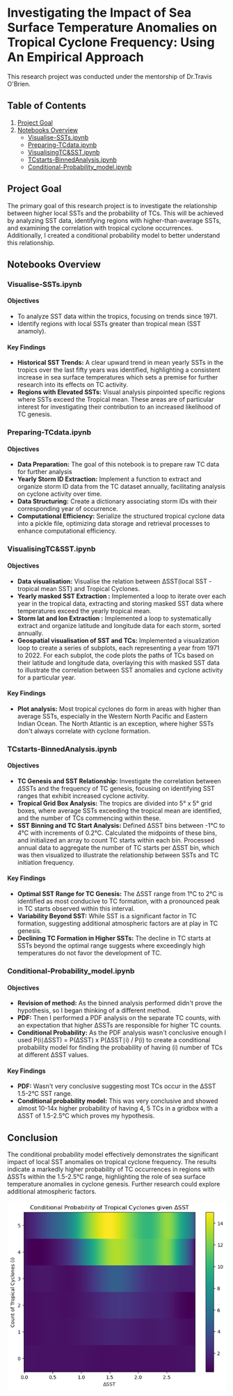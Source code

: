 # Investigating the Impact of Sea Surface Temperature Anomalies on Tropical Cyclone Frequency: Using An Empirical Approach

This research project was conducted under the mentorship of Dr.Travis O'Brien.


## Table of Contents

1. [Project Goal](#Project-Goal)
2. [Notebooks Overview](#Notebooks-Overview)
    - [Visualise-SSTs.ipynb](#Visualise-SSTs.ipynb)
    - [Preparing-TCdata.ipynb](#Preparing-TCdata.ipynb)
    - [VisualisingTC&SST.ipynb](#VisualisingTC&SST.ipynb)
    - [TCstarts-BinnedAnalysis.ipynb](#TCstarts-BinnedAnalysis.ipynb)
    - [Conditional-Probability_model.ipynb](#Conditional-Probability.ipynb)


## Project Goal

The primary goal of this research project is to investigate the relationship between higher local SSTs and the probability of TCs. This will be achieved by analyzing SST data, identifying regions with higher-than-average SSTs, and examining the correlation with tropical cyclone occurrences. Additionally, I created a conditional probability model to better understand this relationship.

## Notebooks Overview

### Visualise-SSTs.ipynb

#### Objectives

- To analyze SST data within the tropics, focusing on trends since 1971.
- Identify regions with local SSTs greater than tropical mean (SST anamoly).

#### Key Findings

- **Historical SST Trends:** A clear upward trend in mean yearly SSTs in the tropics over the last fifty years was identified, highlighting a consistent increase in sea surface temperatures which sets a premise for further research into its effects on TC activity.
- **Regions with Elevated SSTs:** Visual analysis pinpointed specific regions where SSTs exceed the Tropical mean. These areas are of particular interest for investigating their contribution to an increased likelihood of TC genesis.


### Preparing-TCdata.ipynb

#### Objectives

- **Data Preparation:** The goal of this notebook is to prepare raw TC data for further analysis
- **Yearly Storm ID Extraction:** Implement a function to extract and organize storm ID data from the TC dataset annually, facilitating analysis on cyclone activity over time.
- **Data Structuring:** Create a dictionary associating storm IDs with their corresponding year of occurrence.
- **Computational Efficiency:** Serialize the structured tropical cyclone data into a pickle file, optimizing data storage and retrieval processes to enhance computational efficiency.
  

### VisualisingTC&SST.ipynb

#### Objectives

- **Data visualisation:** Visualise the relation between ΔSST(local SST - tropical mean SST) and Tropical Cyclones.
- **Yearly masked SST Extraction :** Implemented a loop to iterate over each year in the tropical data, extracting and storing masked SST data where temperatures exceed the yearly tropical mean.
- **Storm lat and lon Extraction :** Implemented a loop to systematically extract and organize latitude and longitude data for each storm, sorted annually.
- **Geospatial visualisation of SST and TCs:** Implemented a visualization loop to create a series of subplots, each representing a year from 1971 to 2022. For each subplot, the code plots the paths of TCs based on their latitude and longitude data, overlaying this with masked SST data to illustrate the correlation between SST anomalies and cyclone activity for a particular year.

#### Key Findings

- **Plot analysis:** Most tropical cyclones do form in areas with higher than average SSTs, especially in the Western North Pacific and Eastern Indian Ocean. The North Atlantic is an exception, where higher SSTs don't always correlate with cyclone formation.


### TCstarts-BinnedAnalysis.ipynb

#### Objectives

- **TC Genesis and SST Relationship:** Investigate the correlation between $\Delta$SSTs and the frequency of TC genesis, focusing on identifying SST ranges that exhibit increased cyclone activity.
- **Tropical Grid Box Analysis:** The tropics are divided into 5° x 5° grid boxes, where average SSTs exceeding the tropical mean are identified, and the number of TCs commencing within these.
- **SST Binning and TC Start Analysis:** Defined ΔSST bins between -1°C to 4°C with increments of 0.2°C. Calculated the midpoints of these bins, and initialized an array to count TC starts within each bin. Processed annual data to aggregate the number of TC starts per ΔSST bin, which was then visualized to illustrate the relationship between SSTs and TC initiation frequency.

#### Key Findings

- **Optimal SST Range for TC Genesis:** The ΔSST range from 1°C to 2°C is identified as most conducive to TC formation, with a pronounced peak in TC starts observed within this interval.
- **Variability Beyond SST:** While SST is a significant factor in TC formation, suggesting additional atmospheric factors are at play in TC genesis.
- **Declining TC Formation in Higher SSTs:** The decline in TC starts at SSTs beyond the optimal range suggests where exceedingly high temperatures do not favor the development of TC.


### Conditional-Probability_model.ipynb

#### Objectives

- **Revision of method:** As the binned analysis performed didn't prove the hypothesis, so I began thinking of a different method.
- **PDF:** Then I performed a PDF analysis on the separate TC counts, with an expectation that higher ΔSSTs are responsible for higher TC counts.
- **Conditional Probability:** As the PDF analysis wasn't conclusive enough I used P(i∣ΔSST) = P(ΔSST) x P(ΔSST∣i) / P(i) to create a conditional probability model for finding the probability of having (i) number of TCs at different ΔSST values.

#### Key Findings

- **PDF:** Wasn't very conclusive suggesting most TCs occur in the ΔSST 1.5-2°C SST range.
- **Conditional probability model:** This was very conclusive and showed almost 10-14x higher probability of having 4, 5 TCs in a gridbox with a ΔSST of 1.5-2.5°C which proves my hypothesis.

## Conclusion

The conditional probability model effectively demonstrates the significant impact of local SST anomalies on tropical cyclone frequency. The results indicate a markedly higher probability of TC occurrences in regions with ΔSSTs within the 1.5-2.5°C range, highlighting the role of sea surface temperature anomalies in cyclone genesis. Further research could explore additional atmospheric factors.

![TC Frequency vs SST Anomaly](https://github.com/VarinR/TC-SST-Empirical-Analysis/blob/main/Conditional-Probability.png)






